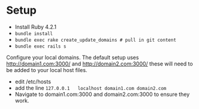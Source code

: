 # Setup

- Install Ruby 4.2.1
- `bundle install`
- `bundle exec rake create_update_domains # pull in git content`
- `bundle exec rails s`

Configure your local domains. The default setup uses http://domain1.com:3000/ and http://domain2.com:3000/ these will need to be added to your local host files.

- edit /etc/hosts
- add the line `127.0.0.1	localhost domain1.com domain2.com`
- Navigate to domain1.com:3000 and domain2.com:3000 to ensure they work.
